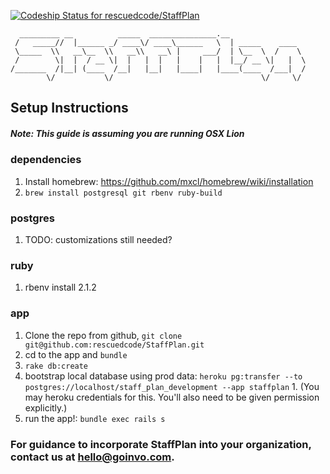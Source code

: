 [ ![Codeship Status for rescuedcode/StaffPlan](https://codeship.io/projects/f2256780-fbb7-0131-9c0c-6695216aa8a8/status)](https://codeship.io/projects/29230)

      _________ __          _____  _______________.__
     /   _____//  |______ _/ ____\/ ____\______   \  | _____    ____  
     \_____  \\   __\__  \\   __\\   __\ |     ___/  | \__  \  /    \
     /        \|  |  / __ \|  |   |  |   |    |   |  |__/ __ \|   |  \
    /_______  /|__| (____  /__|   |__|   |____|   |____(____  /___|  /
            \/           \/                                 \/     \/

## Setup Instructions

##### Note: This guide is assuming you are running OSX Lion

### dependencies
  1. Install homebrew: https://github.com/mxcl/homebrew/wiki/installation
  1. `brew install postgresql git rbenv ruby-build`
  
### postgres
  1. TODO: customizations still needed?

### ruby
  1. rbenv install 2.1.2
    
### app
  1. Clone the repo from github, `git clone git@github.com:rescuedcode/StaffPlan.git`
  1. cd to the app and `bundle`
  1. `rake db:create`
  1. bootstrap local database using prod data: `heroku pg:transfer --to postgres://localhost/staff_plan_development --app staffplan`
    1. (You may heroku credentials for this. You'll also need to be given permission explicitly.)
  1. run the app!: `bundle exec rails s`

### For guidance to incorporate StaffPlan into your organization, contact us at hello@goinvo.com. ###
